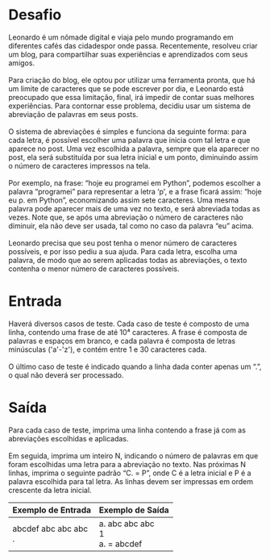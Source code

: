 # Desafio
Leonardo é um nômade digital e viaja pelo
mundo programando em diferentes cafés das
cidadespor onde passa. Recentemente, resolveu
criar um blog, para compartilhar suas
experiências e aprendizados com seus amigos.
</br></br>Para criação do blog, ele optou por
utilizar uma ferramenta pronta, que há um
limite de caracteres que se pode escrever por
dia, e Leonardo está preocupado que essa
limitação, final, irá impedir de contar suas
melhores experiências. Para contornar esse
problema, decidiu usar um sistema de
abreviação de palavras em seus posts.</br></br>O
sistema de abreviações é simples e
funciona da seguinte forma: para cada letra,
é possível escolher uma palavra que inicia
com tal letra e que aparece no post. Uma vez
escolhida a palavra, sempre que ela aparecer
no post, ela será substituída por sua letra
inicial e um ponto, diminuindo assim o número
de caracteres impressos na tela.</br></br>
Por exemplo, na frase: “hoje eu programei
em Python”, podemos escolher a palavra
“programei” para representar a letra ‘p', e
a frase ficará assim: “hoje eu p. em Python”,
economizando assim sete caracteres. Uma mesma
palavra pode aparecer mais de uma vez no
texto, e será abreviada todas as vezes.
Note que, se após uma abreviação o número de
caracteres não diminuir, ela não deve ser
usada, tal como no caso da palavra “eu” acima.
</br></br>
Leonardo precisa que seu post tenha o menor
número de caracteres possíveis, e por isso
pediu a sua ajuda. Para cada letra, escolha
uma palavra, de modo que ao serem aplicadas
todas as abreviações, o texto contenha o
menor número de caracteres possíveis.
# Entrada
Haverá diversos casos de teste. Cada caso de
teste é composto de uma linha, contendo uma
frase de até 10⁴ caracteres. A frase é
composta de palavras e espaços em branco, e
cada palavra é composta de letras minúsculas
('a'-'z'), e contém entre 1 e 30 caracteres
cada.</br></br>
O último caso de teste é indicado quando a
linha dada conter apenas um “.”, o qual não
deverá ser processado.
# Saída
Para cada caso de teste, imprima uma linha
contendo a frase já com as abreviações
escolhidas e aplicadas.</br></br>
Em seguida, imprima um inteiro N, indicando
o número de palavras em que foram escolhidas
uma letra para a abreviação no texto. Nas
próximas N linhas, imprima o seguinte padrão
“C. = P”, onde C é a letra inicial e P é a
palavra escolhida para tal letra. As linhas
devem ser impressas em ordem crescente da
letra inicial.

| Exemplo de Entrada | Exemplo de Saída
--- | ---
|abcdef abc abc abc</br>.|a. abc abc abc</br>1</br>a. = abcdef
